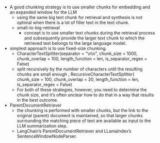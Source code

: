 - A good chunking strategy is to use smaller chunks for embedding and an expanded window for the LLM
  - using the same big text chunk for retrieval and synthesis is not optimal when there is a lot of filler text in the text chunk.
  - small-to-big-retrieval
     -  concept is to use smaller text chunks during the retrieval process and subsequently provide the larger text chunk to which the retrieved text belongs to the large language model.
- simplest approach is to use fixed-size chunking.
  -   CharacterTextSplitter(separator = "\n\n", chunk_size = 1000, chunk_overlap = 100, length_function = len, is_separator_regex = False)
  -   split recursively by the number of characters until the resulting chunks are small enough , RecursiveCharacterTextSplitter(
      chunk_size = 100, chunk_overlap = 20, length_function = len,  is_separator_regex = False)
  -   For both of these strategies, however, you need to determine the chunk size, and it’s often unclear how to do that in a way that results in the best outcome.
- ParentDocumentRetriever
  -   the chunking is performed with smaller chunks, but the link to the original (parent) document is maintained, so that larger chunks surrounding the matching piece of text are available as input to the LLM summarization step.
  -   LangChain’s ParentDocumentRetriever and LLamaIndex’s SentenceWindowNodeParser.
